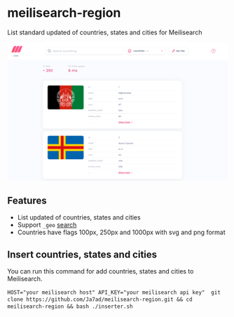 # meilisearch-region
List standard updated of countries, states and cities for Meilisearch

![Mini Meilisearch](./screenshot/countries.png)

## Features
- List updated of countries, states and cities
- Support `_geo` [search](https://www.meilisearch.com/docs/learn/filtering_and_sorting/geosearch)
- Countries have flags 100px, 250px and 1000px with svg and png format

## Insert countries, states and cities

You can run this command for add countries, states and cities to Meilisearch.

```shell
HOST="your meilisearch host" API_KEY="your meilisearch api key"  git clone https://github.com/Ja7ad/meilisearch-region.git && cd meilisearch-region && bash ./inserter.sh
```